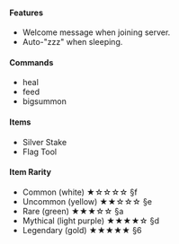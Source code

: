 #### Features
* Welcome message when joining server.
* Auto-"zzz" when sleeping.

#### Commands
* heal
* feed
* bigsummon

#### Items
* Silver Stake
* Flag Tool

#### Item Rarity
* Common (white)            ★☆☆☆☆     §f
* Uncommon (yellow)         ★★☆☆☆     §e
* Rare (green)              ★★★☆☆     §a
* Mythical (light purple)   ★★★★☆     §d
* Legendary (gold)          ★★★★★     §6